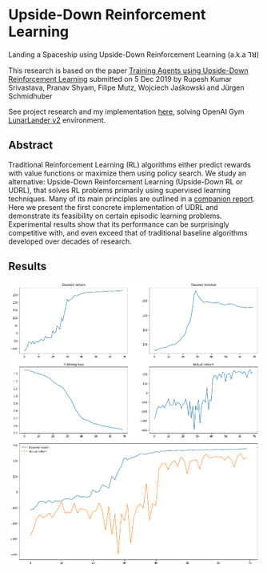 # Upside-Down Reinforcement Learning

Landing a Spaceship using Upside-Down Reinforcement Learning (a.k.a ⅂ꓤ)

This research is based on the paper [Training Agents using Upside-Down Reinforcement Learning](https://arxiv.org/abs/1912.02877) submitted on 5 Dec 2019 by Rupesh Kumar Srivastava, Pranav Shyam, Filipe Mutz, Wojciech Jaśkowski and Jürgen Schmidhuber

See project research and my implementation [here](https://jscriptcoder.github.io/upside-down-rl/Upside-Down_RL.html), solving OpenAI Gym [LunarLander v2](https://gym.openai.com/envs/LunarLander-v2/) environment.

## Abstract

Traditional Reinforcement Learning (RL) algorithms either predict rewards with value functions or maximize them using policy search. We study an alternative: Upside-Down Reinforcement Learning (Upside-Down RL or UDRL), that solves RL problems primarily using supervised learning techniques. Many of its main principles are outlined in a [companion report](https://arxiv.org/abs/1912.02875). Here we present the first concrete implementation of UDRL and demonstrate its feasibility on certain episodic learning problems. Experimental results show that its performance can be surprisingly competitive with, and even exceed that of traditional baseline algorithms developed over decades of research.

## Results

<img src="images/results_udrl.png" />

<img src="images/comparison_desired-vs-actual.png" />

